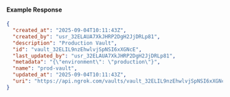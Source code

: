 <!-- Code generated for API Clients. DO NOT EDIT. -->

#### Example Response

```json
{
  "created_at": "2025-09-04T10:11:43Z",
  "created_by": "usr_32ELAUA7XkJHRP2DgH2JjDRLp81",
  "description": "Production Vault",
  "id": "vault_32ELIL9nzEhwlvjSpNSI6xXGNcE",
  "last_updated_by": "usr_32ELAUA7XkJHRP2DgH2JjDRLp81",
  "metadata": "{\"environment\": \"production\"}",
  "name": "prod-vault",
  "updated_at": "2025-09-04T10:11:43Z",
  "uri": "https://api.ngrok.com/vaults/vault_32ELIL9nzEhwlvjSpNSI6xXGNcE"
}
```
